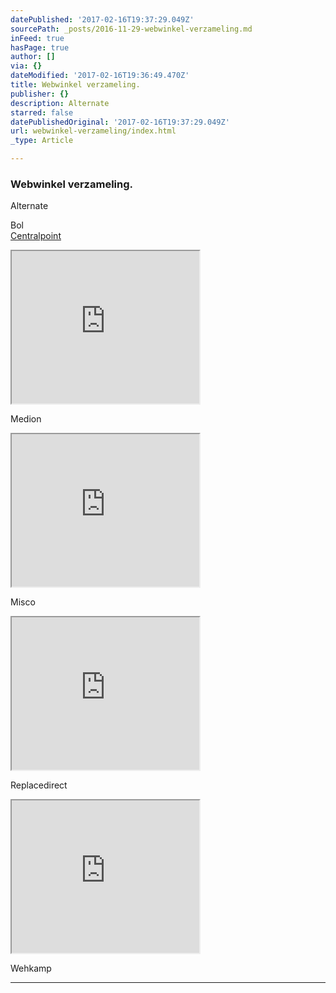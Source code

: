 ```yaml
---
datePublished: '2017-02-16T19:37:29.049Z'
sourcePath: _posts/2016-11-29-webwinkel-verzameling.md
inFeed: true
hasPage: true
author: []
via: {}
dateModified: '2017-02-16T19:36:49.470Z'
title: Webwinkel verzameling.
publisher: {}
description: Alternate
starred: false
datePublishedOriginal: '2017-02-16T19:37:29.049Z'
url: webwinkel-verzameling/index.html
_type: Article

---
```

### Webwinkel verzameling.

Alternate

Bol  
[Centralpoint][0]

<iframe src="https://the-grid.github.io/ed-userhtml/?g=eJxdkEFv2zAMhe_5FYQOO6V2sTZZ0NoOhmKHXdoeBuwY0BZjM5ZJQ5LjIb9-slcM2AABEolHfu-peK_eruThhSR6dKOyxExckb9Xm81X5yiAV7E6wDTD95cfQCRXnSy3oOJYCGoKkZJQIJ0g5IAFuolDBt9SR6WlnsRC6zUS9DTdaFHSom468iPB6PmyyAUsRsCVWvNl1dQUvU5zjZ5gpnpm6cltwTLBBKo9iLaLMCQAYgtorxyIfARdctm0nfyZmsS-YRrlS09LkDsdnYbA0mbwJp7QcYicHB3hlWgLnarPNj-Tixtf5P__2QJiCiaIQ1bUvoJNgdB5Opemi3F8yvN5nrPm36E8FU1PPmex9Csbu_EYY7l7eDztD_e7L7vT4fDweXf6hMP47EsDEX1LsTSn2qH0Bjy50oie1TmdTVXw0ELwzV9k5CwRLH1gMqGYH5sFsK4cyj-YtcByhX2w1iuWXRycgZlt7ErzuD8Y6IjbLlnY3xuo1VtKvtITXeoZyKsix-o3iEfFIQ" height="244" style=""></iframe>

Medion

<iframe src="https://the-grid.github.io/ed-userhtml/?g=eJyljkEOgjAURK_S_IVLChQQlY9HMaUUSmgp-X7D9W3YeAA3M_NmM9Np4chOCI55v0vJJmPSo01iVkvZZlk-DaqqLi867I-A7U3lZX2CxkKpa1OcQHjaB0GwptkywmvweltBkPUIW5yi9_GAvlvCLN5kfqPLn6OMjoMHcSwjO4SqaUE4u8wunWhyEEOk0RJCitqnDoTsO6n7L5ChT0o" height="244" style=""></iframe>

Misco

<iframe src="https://the-grid.github.io/ed-userhtml/?g=eJyljk0OgyAQha9CZtGlgIlVW8cepUFEIQUx02m8fombHqCb97f53mCEJ7cgeOb9JiXbisnMroh9Oao2x_Jhsel1ezFpvyfUSumrrs9msOuaXp2Z8LQPgmBDq2OE5xTN9gJBLiJseckx5gPGIaRVvMn-oOFPKKPnFEEcYWaP0NYdCO_C6suJXoGYMs2OEEo0sWwg5DhIM34Bj69PTg" height="244" style=""></iframe>

Replacedirect

<iframe src="https://the-grid.github.io/ed-userhtml/?g=eJw9js2OwjAMhF8l8oFjA5SfwtbltM9RmdQ0EWlaGUvZxycqKy4ez8jyNy0ZL_xA8KrL1dqccyW8RHI8BGGnVYp2oZHtS0n0909ZEkV7U8VDsz_2l_pYN02_q-vzaddvaFp-BMGU45EVob9HSk8wwhEhzY85xjlD14ZpNC9xX66GSoUGLsM9WarEam9uRaw_J_yAVkP4wf3TVlH0OkUwOQzqEc77BoznMPpS4rIFc59l4NKsrBRLBsZ2raXuDSExUhs" height="244" style=""></iframe>

Wehkamp

---



[0]: https://www.centralpoint.nl/?ref=26&network=tradetracker#utm_source=affiliate&utm_campaign=15986&utm_medium=tradetracker "Centralpoint"